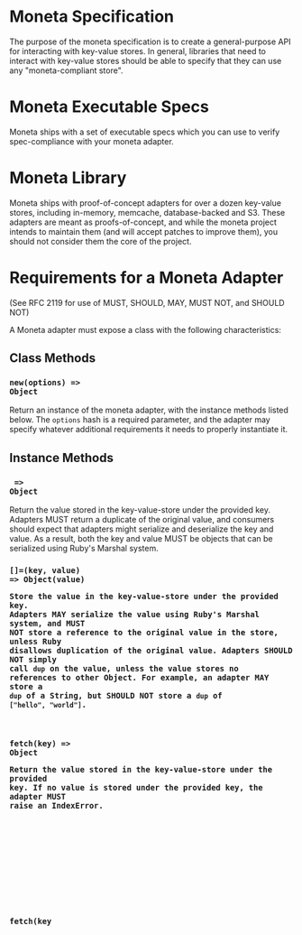 # Moneta Specification

The purpose of the moneta specification is to create a general-purpose API for interacting with key-value stores. In general, libraries that need to interact with key-value stores should be able to specify that they can use any "moneta-compliant store".

# Moneta Executable Specs

Moneta ships with a set of executable specs which you can use to verify spec-compliance with your moneta adapter.

# Moneta Library

Moneta ships with proof-of-concept adapters for over a dozen key-value stores, including in-memory, memcache, database-backed and S3. These adapters are meant as proofs-of-concept, and while the moneta project intends to maintain them (and will accept patches to improve them), you should not consider them the core of the project.

# Requirements for a Moneta Adapter

(See RFC 2119 for use of MUST, SHOULD, MAY, MUST NOT, and SHOULD NOT)

A Moneta adapter must expose a class with the following characteristics:

## Class Methods

### <code>new(options<Hash>) => Object</code>

Return an instance of the moneta adapter, with the instance methods listed below. The <code>options</code> hash is a required parameter, and the adapter may specify whatever additional requirements it needs to properly instantiate it.

## Instance Methods

### <code>[](key<Object>) => Object</code>

Return the value stored in the key-value-store under the provided key. Adapters MUST return a duplicate of the original value, and consumers should expect that adapters might serialize and deserialize the key and value. As a result, both the key and value MUST be objects that can be serialized using Ruby's Marshal system.

### <code>[]=(key<Object>, value<Object>) => Object(value)</code>

Store the value in the key-value-store under the provided key. Adapters MAY serialize the value using Ruby's Marshal system, and MUST NOT store a reference to the original value in the store, unless Ruby disallows duplication of the original value. Adapters SHOULD NOT simply call <code>dup</code> on the value, unless the value stores no references to other Object. For example, an adapter MAY store a <code>dup</code> of a String, but SHOULD NOT store a <code>dup</code> of <code>["hello", "world"]</code>.

### <code>fetch(key<Object>) => Object</code>

Return the value stored in the key-value-store under the provided key. If no value is stored under the provided key, the adapter MUST raise an IndexError.

### <code>fetch(key<Object>, &block) => Object</code>

Return the value stored in the key-value-store under the provided key. If no value is stored under the provided key, the adapter MUST yield to the block, and return the value. The adapter MUST NOT store the value returned from the block in the key-value-store.

### <code>fetch(key<Object>, value<Object>) => Object</code>

Return the value stored in the key-value-store under the provided key. If no value is stored under the provided key, the adapter MUST return the default value provided. The adapter MUST NOT store the default value in the key-value-store.

### <code>delete(key<Object>) => Object</code>

Delete the value stored in the key-value-store for the key provided, and return the value previously stored there. After this operation, the key-value-store MUST behave as though no value was stored for the provided key.

### <code>key?(key<Object>) => [TrueClass, FalseClass]</code>

Determine whether a value exists in the key-value-store for the key provided. If a value exists, the adapter MUST return <code>true</code>. Otherwise, the adapter MUST return <code>false</code>.

### <code>store(key<Object>, value<Object>, options<Hash>) => Object(value)</code>

Behaves the same as <code>[]=</code>, but allows the client to send additional options which extensions to this specification may require.

### <code>update_key(key<Object>, options<Hash>) => nil</code>

In this specification, this operation does nothing. However, extensions to this specification may specify semantics for certain values of the <code>options</code> Hash.

### <code>clear</code>

Completely empty all keys and values from the key-value-store. Adapters MAY allow a namespace during initialization, which can scope this operation to a particular subset of keys. After calling <code>clear</code>, a <code>[]</code> operation MUST return nil for every possible key, and a <code>key?</code> query MUST return false for every possible key.

# Key Equality

Adapters MUST consider keys as equal to one another if and only if the value of <code>Marshal.dump(keya)</code> is the same (byte-for-byte) as <code>Marshal.dump(keyb)</code>. This does not mean that adapters are required to use <code>Marshal.dump</code> to calculate the key to use for a given key specified by the consumer of the adapter. However, if an adapter does not, it MUST guarantee that the value returned for every key is identical to the value that would be returned if it did a byte-for-byte comparison of the result of <code>Marshal.dump</code> for every operation involving a key.

# Storage and Serialization

In a Moneta-compliant adapter, any Ruby object that can be serialized using Ruby's marshalling system may be used for keys or values.

Adapters MAY use the marshalling system to serialize Ruby objects. Adapters MUST NOT return an Object from a fetch operation that existed on the heap prior to the fetch operation. The intention of this requirement is to prevent adapters that use the heap for persistence to store direct references to Objects passed into the <code>store</code> or <code>[]=</code> methods.

# Atomicity

The base Moneta specification does not specify any atomicity guarantees. However, extensions to this spec may specify extensions that define additional guarantees for any of the defined operations.

# Expiry

The base Moneta specification does not specify any mechanism for time-based expiry. However, extensions to this spec may specify mechanisms (using <code>store</code> and <code>update_key</code>) to provide expiration semantics.